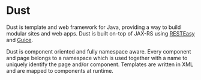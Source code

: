 # Dust

Dust is template and web framework for Java, providing a way to build modular
sites and web apps. Dust is built on-top of JAX-RS using [RESTEasy](http://www.jboss.org/resteasy)
and [Guice](https://github.com/google/guice).

Dust is component oriented and fully namespace aware. Every component and page
belongs to a namespace which is used together with a name to uniquely identify
the page and/or component. Templates are written in XML and are mapped to
components at runtime.


